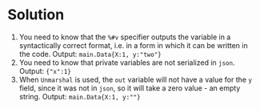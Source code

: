 # Solution

1) You need to know that the `%#v` specifier outputs the variable in a syntactically correct format, i.e. in a form in which it can be written in the code. Output: `main.Data{X:1, y:"two"}`
2) You need to know that private variables are not serialized in `json`. Output: `{"x":1}`
3) When `Unmarshal` is used, the `out` variable will not have a value for the `y` field, since it was not in `json`, so it will take a zero value - an empty string. Output:
`main.Data{X:1, y:""}`
